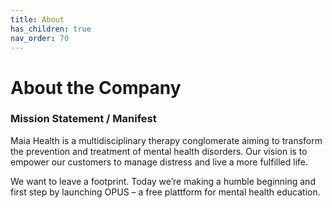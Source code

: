 ```yaml
---
title: About
has_children: true
nav_order: 70
---
```

# About the Company
### Mission Statement / Manifest
Maia Health is a multidisciplinary therapy conglomerate aiming to transform the prevention and treatment of mental health disorders. Our vision is to empower our customers to manage distress and live a more fulfilled life.

We want to leave a footprint. Today we’re making a humble beginning and first step by launching OPUS – a free plattform for mental health education.